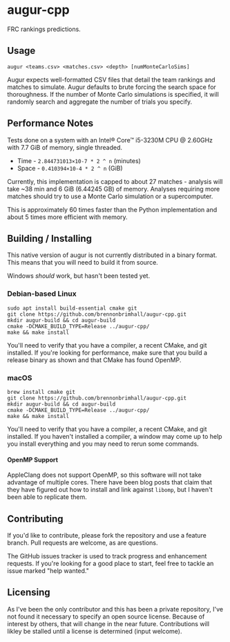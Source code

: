 augur-cpp
=========

FRC rankings predictions.

Usage
-----
`augur <teams.csv> <matches.csv> <depth> [numMonteCarloSims]`

Augur expects well-formatted CSV files that detail the team rankings and matches 
to simulate.  Augur defaults to brute forcing the search space for thoroughness.
If the number of Monte Carlo simulations is specified, it will randomly search and
aggregate the number of trials you specify.

Performance Notes
-----------------

Tests done on a system with an Intel® Core™ i5-3230M CPU @ 2.60GHz with 7.7 GiB of 
memory, single threaded.
* Time - `2.844731013×10-7 * 2 ^ n` (minutes)
* Space - `0.410394×10-4 * 2 ^ n` (GiB)

Currently, this implementation is capped to about 27 matches - analysis will take 
~38 min and 6 GiB (6.44245 GB) of memory.  Analyses requiring more matches should
try to use a Monte Carlo simulation or a supercomputer.

This is approximately 60 times faster than the Python implementation and about 5
times more efficient with memory.

Building / Installing
---------------------

This native version of augur is not currently distributed in a binary format.  This
means that you will need to build it from source.

Windows _should_ work, but hasn't been tested yet.

### Debian-based Linux

```shell
sudo apt install build-essential cmake git
git clone https://github.com/brennonbrimhall/augur-cpp.git
mkdir augur-build && cd augur-build
cmake -DCMAKE_BUILD_TYPE=Release ../augur-cpp/
make && make install
```

You'll need to verify that you have a compiler, a recent CMake, and git installed.
If you're looking for performance, make sure that you build a release binary as
shown and that CMake has found OpenMP.

### macOS

```shell
brew install cmake git
git clone https://github.com/brennonbrimhall/augur-cpp.git
mkdir augur-build && cd augur-build
cmake -DCMAKE_BUILD_TYPE=Release ../augur-cpp/
make && make install
```

You'll need to verify that you have a compiler, a recent CMake, and git installed.
If you haven't installed a compiler, a window may come up to help you install
everything and you may need to rerun some commands.

#### OpenMP Support

AppleClang does not support OpenMP, so this software will not take advantage of
multiple cores.  There have been blog posts that claim that they have figured out
how to install and link against `libomp`, but I haven't been able to replicate
them.


## Contributing

If you'd like to contribute, please fork the repository and use a feature
branch. Pull requests are welcome, as are questions.

The GitHub issues tracker is used to track progress and enhancement requests.
If you're looking for a good place to start, feel free to tackle an issue
marked "help wanted."


## Licensing

As I've been the only contributor and this has been a private repository, I've 
not found it necessary to specify an open source license.  Because of interest by
others, that will change in the near future.  Contributions will likley be stalled
until a license is determined (input welcome).
